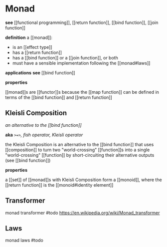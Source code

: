 # Monad

**see** [[functional programming]], [[return function]], [[bind function]], [[join function]]

**definition** a [[monad]]:

- is an [[effect type]]
- has a [[return function]]
- has a [[bind function]] or a [[join function]], or both
- must have a sensible implementation following the [[monad#laws]]

**applications** **see** [[bind function]]

**properties**

[[monad]]s are [[functor]]s because the [[map function]] can be defined in terms of the [[bind function]] and [[return function]]

## Kleisli Composition

_an alternative to the [[bind function]]_

**aka** _`>=>`, fish operator, Kleisli operator_

the Kleisli Composition is an alternative to the [[bind function]] that uses [[composition]] to turn two "world-crossing" [[function]]s into a single "world-crossing" [[function]] by short-circuiting their alternative outputs (see [[bind function]])

**properties**

a [[set]] of [[monad]]s with Kleisli Composition form a [[monoid]], where the [[return function]] is the [[monoid#identity element]]

## Transformer

monad transformer #todo <https://en.wikipedia.org/wiki/Monad_transformer>

## Laws

monad laws #todo

